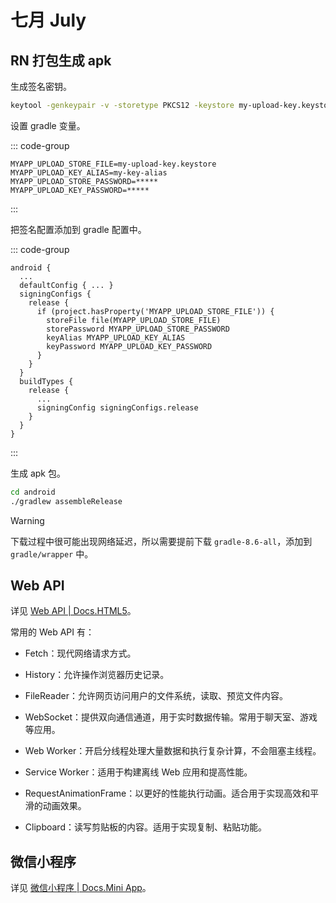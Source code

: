 # 七月 July

## RN 打包生成 apk

生成签名密钥。

```bash
keytool -genkeypair -v -storetype PKCS12 -keystore my-upload-key.keystore -alias my-key-alias -keyalg RSA -keysize 2048 -validity 10000
```

设置 gradle 变量。

::: code-group

```text [gradle.properties]
MYAPP_UPLOAD_STORE_FILE=my-upload-key.keystore
MYAPP_UPLOAD_KEY_ALIAS=my-key-alias
MYAPP_UPLOAD_STORE_PASSWORD=*****
MYAPP_UPLOAD_KEY_PASSWORD=*****
```

:::

把签名配置添加到 gradle 配置中。

::: code-group

```text [build.gradle]
android {
  ...
  defaultConfig { ... }
  signingConfigs {
    release {
      if (project.hasProperty('MYAPP_UPLOAD_STORE_FILE')) {
        storeFile file(MYAPP_UPLOAD_STORE_FILE)
        storePassword MYAPP_UPLOAD_STORE_PASSWORD
        keyAlias MYAPP_UPLOAD_KEY_ALIAS
        keyPassword MYAPP_UPLOAD_KEY_PASSWORD
      }
    }
  }
  buildTypes {
    release {
      ...
      signingConfig signingConfigs.release
    }
  }
}
```

:::

生成 apk 包。

```bash
cd android
./gradlew assembleRelease
```

> [!warning]
>
> 下载过程中很可能出现网络延迟，所以需要提前下载 `gradle-8.6-all`，添加到 `gradle/wrapper` 中。

## Web API

详见 [Web API | Docs.HTML5](http://docs.yuwenjian.com/base/html5.html#web-api)。

常用的 Web API 有：

- Fetch：现代网络请求方式。

- History：允许操作浏览器历史记录。

- FileReader：允许网页访问用户的文件系统，读取、预览文件内容。

- WebSocket：提供双向通信通道，用于实时数据传输。常用于聊天室、游戏等应用。

- Web Worker：开启分线程处理大量数据和执行复杂计算，不会阻塞主线程。

- Service Worker：适用于构建离线 Web 应用和提高性能。

- RequestAnimationFrame：以更好的性能执行动画。适合用于实现高效和平滑的动画效果。

- Clipboard：读写剪贴板的内容。适用于实现复制、粘贴功能。

## 微信小程序

详见 [微信小程序 | Docs.Mini App](http://docs.yuwenjian.com/mobile/mini-app.html)。
